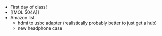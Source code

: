 - First day of class!
- [[MOL 504A]]
- Amazon list
	- hdmi to usbc adapter (realistically probably better to just get a hub)
	- new headphone case